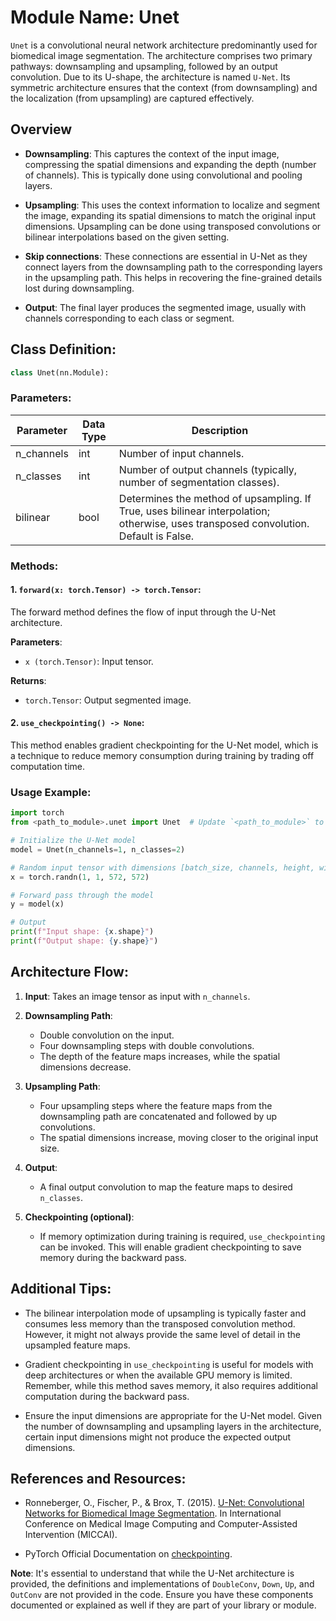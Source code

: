 # Module Name: Unet

`Unet` is a convolutional neural network architecture predominantly used for biomedical image segmentation. The architecture comprises two primary pathways: downsampling and upsampling, followed by an output convolution. Due to its U-shape, the architecture is named `U-Net`. Its symmetric architecture ensures that the context (from downsampling) and the localization (from upsampling) are captured effectively.

## Overview

- **Downsampling**: This captures the context of the input image, compressing the spatial dimensions and expanding the depth (number of channels). This is typically done using convolutional and pooling layers.

- **Upsampling**: This uses the context information to localize and segment the image, expanding its spatial dimensions to match the original input dimensions. Upsampling can be done using transposed convolutions or bilinear interpolations based on the given setting.

- **Skip connections**: These connections are essential in U-Net as they connect layers from the downsampling path to the corresponding layers in the upsampling path. This helps in recovering the fine-grained details lost during downsampling.

- **Output**: The final layer produces the segmented image, usually with channels corresponding to each class or segment.

## Class Definition:

```python
class Unet(nn.Module):
```

### Parameters:

| Parameter  | Data Type | Description                                                                                                   |
|------------|-----------|---------------------------------------------------------------------------------------------------------------|
| n_channels | int       | Number of input channels.                                                                                     |
| n_classes  | int       | Number of output channels (typically, number of segmentation classes).                                         |
| bilinear   | bool      | Determines the method of upsampling. If True, uses bilinear interpolation; otherwise, uses transposed convolution. Default is False. |

### Methods:

#### 1. `forward(x: torch.Tensor) -> torch.Tensor`:

The forward method defines the flow of input through the U-Net architecture. 

**Parameters**:

- `x (torch.Tensor)`: Input tensor.

**Returns**:

- `torch.Tensor`: Output segmented image.

#### 2. `use_checkpointing() -> None`:

This method enables gradient checkpointing for the U-Net model, which is a technique to reduce memory consumption during training by trading off computation time.

### Usage Example:

```python
import torch
from <path_to_module>.unet import Unet  # Update `<path_to_module>` to your specific path

# Initialize the U-Net model
model = Unet(n_channels=1, n_classes=2)

# Random input tensor with dimensions [batch_size, channels, height, width]
x = torch.randn(1, 1, 572, 572)

# Forward pass through the model
y = model(x)

# Output
print(f"Input shape: {x.shape}")
print(f"Output shape: {y.shape}")
```

## Architecture Flow:

1. **Input**: Takes an image tensor as input with `n_channels`.

2. **Downsampling Path**:
   - Double convolution on the input.
   - Four downsampling steps with double convolutions. 
   - The depth of the feature maps increases, while the spatial dimensions decrease.

3. **Upsampling Path**:
   - Four upsampling steps where the feature maps from the downsampling path are concatenated and followed by up convolutions.
   - The spatial dimensions increase, moving closer to the original input size.

4. **Output**: 
   - A final output convolution to map the feature maps to desired `n_classes`.

5. **Checkpointing (optional)**:
   - If memory optimization during training is required, `use_checkpointing` can be invoked. This will enable gradient checkpointing to save memory during the backward pass.

## Additional Tips:

- The bilinear interpolation mode of upsampling is typically faster and consumes less memory than the transposed convolution method. However, it might not always provide the same level of detail in the upsampled feature maps.

- Gradient checkpointing in `use_checkpointing` is useful for models with deep architectures or when the available GPU memory is limited. Remember, while this method saves memory, it also requires additional computation during the backward pass.

- Ensure the input dimensions are appropriate for the U-Net model. Given the number of downsampling and upsampling layers in the architecture, certain input dimensions might not produce the expected output dimensions.

## References and Resources:

- Ronneberger, O., Fischer, P., & Brox, T. (2015). [U-Net: Convolutional Networks for Biomedical Image Segmentation](https://arxiv.org/abs/1505.04597). In International Conference on Medical Image Computing and Computer-Assisted Intervention (MICCAI).

- PyTorch Official Documentation on [checkpointing](https://pytorch.org/docs/stable/checkpoint.html).

**Note**: It's essential to understand that while the U-Net architecture is provided, the definitions and implementations of `DoubleConv`, `Down`, `Up`, and `OutConv` are not provided in the code. Ensure you have these components documented or explained as well if they are part of your library or module.